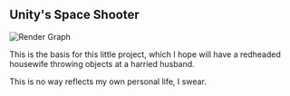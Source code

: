 ## Unity's Space Shooter

![Render Graph](../Assets/MobileIcon.png) 

This is the basis for this little project, which I hope will have a redheaded housewife throwing objects at a harried husband.  

This is no way reflects my own personal life, I swear.
